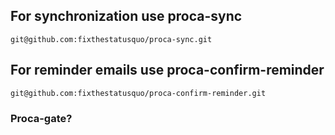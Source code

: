 ## For synchronization use proca-sync

`git@github.com:fixthestatusquo/proca-sync.git`

## For reminder emails use proca-confirm-reminder

`git@github.com:fixthestatusquo/proca-confirm-reminder.git`

### Proca-gate?

